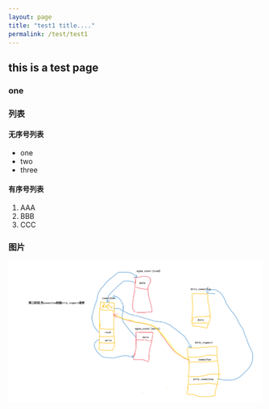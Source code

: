 ```yaml
---
layout: page
title: "test1 title...."
permalink: /test/test1
---
```


## this is a test page

### one


### 列表
#### 无序号列表
- one
- two
- three
#### 有序号列表
1. AAA
2. BBB
3. CCC
### 图片
![test1](./test1.png)